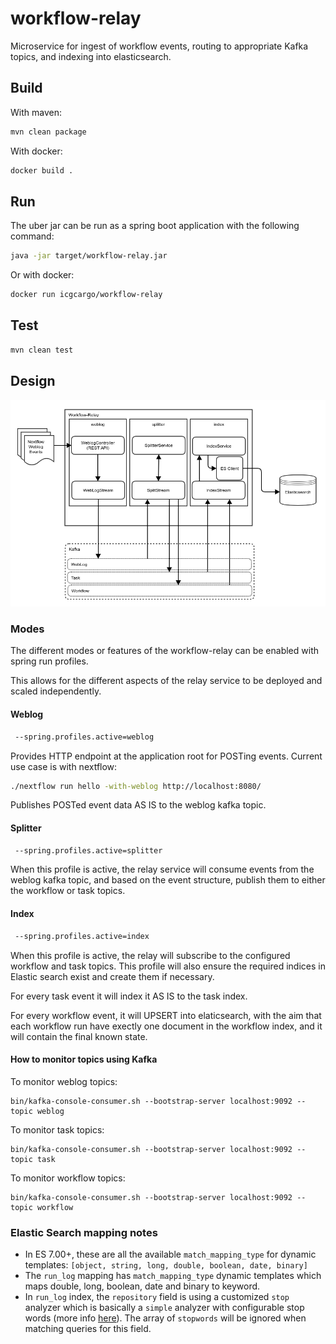 # workflow-relay
Microservice for ingest of workflow events, routing to appropriate Kafka topics, and indexing into elasticsearch. 


## Build

With maven:
```bash
mvn clean package
```

With docker:
```bash 
docker build .
```

## Run

The uber jar can be run as a spring boot application with the following command:
```bash
java -jar target/workflow-relay.jar
```
Or with docker:
```bash
docker run icgcargo/workflow-relay
```

## Test

```bash
mvn clean test
```

## Design

![Design Diagram](docs/design.png)

### Modes
The different modes or features of the workflow-relay can be enabled with spring run profiles.

This allows for the different aspects of the relay service to be deployed and scaled independently. 

#### Weblog
```bash
 --spring.profiles.active=weblog
```

Provides HTTP endpoint at the application root for POSTing events. Current use case is with nextflow:
```bash
./nextflow run hello -with-weblog http://localhost:8080/
```
Publishes POSTed event data AS IS to the weblog kafka topic. 

#### Splitter
```bash
 --spring.profiles.active=splitter
```
When this profile is active, the relay service will consume events from the weblog kafka topic, and based on the event structure,
 publish them to either the workflow or task topics. 


#### Index
```bash
 --spring.profiles.active=index
```
When this profile is active, the relay will subscribe to the configured workflow and task topics.
This profile will also ensure the required indices in Elastic search exist and create them if necessary. 

For every task event it will index it AS IS to the task index. 

For every workflow event, it will UPSERT into elaticsearch, with the aim that each workflow run have exectly one document in the workflow index, and it will contain the final known state.

#### How to monitor topics using Kafka
To monitor weblog topics:
```
bin/kafka-console-consumer.sh --bootstrap-server localhost:9092 --topic weblog
```

To monitor task topics: 
```
bin/kafka-console-consumer.sh --bootstrap-server localhost:9092 --topic task
``` 

To monitor workflow topics:
```
bin/kafka-console-consumer.sh --bootstrap-server localhost:9092 --topic workflow
```

### Elastic Search mapping notes
- In ES 7.00+, these are all the available `match_mapping_type` for dynamic templates: `[object, string, long, double, boolean, date, binary]`
- The `run_log` mapping has `match_mapping_type` dynamic templates which maps double, long, boolean, date and binary to keyword.
- In `run_log` index, the `repository` field is using a customized `stop` analyzer which is basically a `simple` analyzer with configurable stop words (more info [here](https://www.elastic.co/guide/en/elasticsearch/reference/current/analysis-stop-analyzer.html#analysis-stop-analyzer)). The array of `stopwords` will be ignored when matching queries for this field. 

